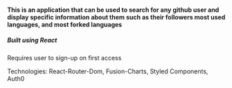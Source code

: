 #### This is an application that can be used to search for any github user and display specific information about them such as their followers most used languages, and most forked languages

##### Built using React

Requires user to sign-up on first access

Technologies: React-Router-Dom, Fusion-Charts, Styled Components, Auth0
